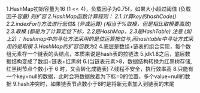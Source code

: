 1.HashMap初始容量为16 (1 << 4)，负载因子为0.75f，如果大小超过阈值 (负载因子*容量) 则扩容
2.HashMap函数计算规则：
    2.1.计算key的hashCode()
    2.2.indexFor()方法进行低位& (异或运算) (相当于%取模，但是相比取模要高效)
    2.3.取模 (都是为了计算定位下标，2.2是HashMap，2.3是HashTable)
注意 (如上2)：
    hashmap中的寻址方法采用的是位运算按位与,而hashtable中寻址方式采用的是取模
3.HashMap的扩容倍数为*2
4.底层是数组+链表的组合实现，每个数组元素存一个链表的头结点，本质来说是hash表的拉链法
5.jdk1.8之后，底层数据结构变成了数组+链表+红黑树
6.(当链表元素>8，数据结构转换为红黑树存储,红黑树节点个数小于 6 时，又会转化成链表)
7.线程不安全，执行效率高
8.只能有一个key=null的数据，此时会将数据放着为下标=0的位置，多个value=null的数据
9.hash冲突时，如果链表节点数小于8时是将新元素加入到链表的末尾
